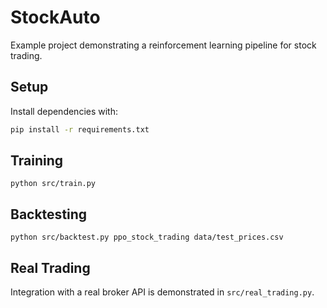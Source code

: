 # StockAuto

Example project demonstrating a reinforcement learning pipeline for stock trading.

## Setup

Install dependencies with:

```bash
pip install -r requirements.txt
```

## Training

```
python src/train.py
```

## Backtesting

```
python src/backtest.py ppo_stock_trading data/test_prices.csv
```

## Real Trading

Integration with a real broker API is demonstrated in `src/real_trading.py`.

